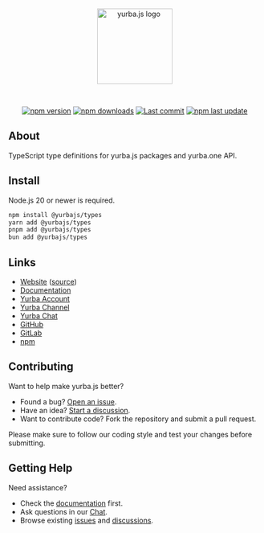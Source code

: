 <div align="center">
  <br />
  <p>
    <a href="https://yurba.js.org"><img src="https://cdn.yurba.one/photos/1423.jpg" width="150" alt="yurba.js logo" /></a>
  </p>
  <br />
  <p>
    <a href="https://www.npmjs.com/package/@yurbajs/types"><img src="https://img.shields.io/npm/v/@yurbajs/types.svg?maxAge=3600" alt="npm version" /></a>
    <a href="https://www.npmjs.com/package/@yurbajs/types"><img src="https://img.shields.io/npm/dt/@yurbajs/types.svg?maxAge=3600" alt="npm downloads" /></a>
    <a href="https://github.com/rastgame/yurba.js/commits/main"><img src="https://img.shields.io/github/last-commit/rastgame/yurba.js.svg?logo=github&logoColor=ffffff" alt="Last commit" /></a>
    <a href="https://www.npmjs.com/package/@yurbajs/types"><img src="https://img.shields.io/npm/last-update/@yurbajs/types" alt="npm last update"></a>
  </p>
</div>

## About
TypeScript type definitions for yurba.js packages and yurba.one API.

## Install
Node.js 20 or newer is required.

```sh
npm install @yurbajs/types
yarn add @yurbajs/types
pnpm add @yurbajs/types
bun add @yurbajs/types
```

## Links

* [Website][website] ([source][website-source])
* [Documentation][documentation]
* [Yurba Account][yurba]
* [Yurba Channel][yurba-channel]
* [Yurba Chat][yurba-chat]
* [GitHub][source]
* [GitLab][gitlab]
* [npm][npm]

## Contributing

Want to help make yurba.js better?

* Found a bug? [Open an issue](https://github.com/RastGame/Yurba.js/issues/new).
* Have an idea? [Start a discussion](https://github.com/RastGame/Yurba.js/discussions).
* Want to contribute code? Fork the repository and submit a pull request.

Please make sure to follow our coding style and test your changes before submitting.

## Getting Help

Need assistance?

* Check the [documentation][documentation] first.
* Ask questions in our [Chat][yurba-chat].
* Browse existing [issues](https://github.com/RastGame/Yurba.js/issues) and [discussions](https://github.com/RastGame/Yurba.js/discussions).

[gitlab]: https://gitlab.com/RastGame/Yurba.js
[source]: https://github.com/RastGame/Yurba.js/tree/main/packages/types
[website]: https://yurba.js.org
[website-source]: https://github.com/RastGame/Yurba.js
[documentation]: https://yurba.js.org/docs
[yurba]: https://me.yurba.one/yurbajs
[yurba-channel]: https://me.yurba.one/yjs
[yurba-chat]: https://me.yurba.one/yurba.js
[npm]: https://www.npmjs.com/package/@yurbajs/types
